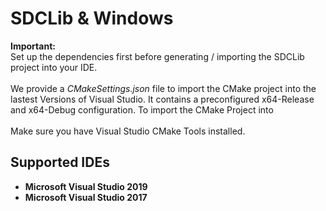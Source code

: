 # SDCLib & Windows
**Important:**<br>
Set up the dependencies first before generating / importing the SDCLib project
into your IDE.
<br/><br/>
We provide a *CMakeSettings.json* file to import the CMake project into the lastest Versions of Visual Studio. It contains a preconfigured x64-Release and x64-Debug configuration. To import the CMake Project into<br/><br/>
Make sure you have Visual Studio CMake Tools installed.
<br/>
## Supported IDEs
- **Microsoft Visual Studio 2019**
- **Microsoft Visual Studio 2017**
